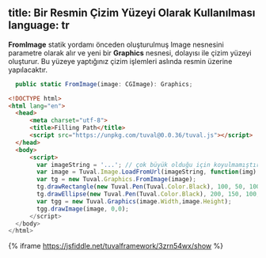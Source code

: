 title: Bir Resmin Çizim Yüzeyi Olarak Kullanılması
language: tr
---
**FromImage** statik yordamı önceden oluşturulmuş Image nesnesini parametre olarak alır ve yeni bir **Graphics** nesnesi, dolayısı ile çizim yüzeyi oluşturur. Bu yüzeye yaptığınız çizim işlemleri aslında resmin üzerine yapılacaktır.
```typescript
  public static FromImage(image: CGImage): Graphics;
```
```html
<!DOCTYPE html>
<html lang="en">
  <head>
      <meta charset="utf-8">
      <title>Filling Path</title>
      <script src="https://unpkg.com/tuval@0.0.36/tuval.js"></script>
  </head>
  <body>
      <script>
        var imageString = '...'; // çok büyük olduğu için koyulmamıştır. Aşağıdaki örnekte görebilirsiniz.
        var image = Tuval.Image.LoadFromUrl(imageString, function(img) {
        var tg = new Tuval.Graphics.FromImage(image);
        tg.drawRectangle(new Tuval.Pen(Tuval.Color.Black), 100, 50, 100, 100);
        tg.drawEllipse(new Tuval.Pen(Tuval.Color.Black), 200, 150, 100, 150);
        var tgg = new Tuval.Graphics(image.Width,image.Height);
        tgg.drawImage(image, 0,0);
      </script>
  </body>
</html>
```
{% iframe https://jsfiddle.net/tuvalframework/3zrn54wx/show %}